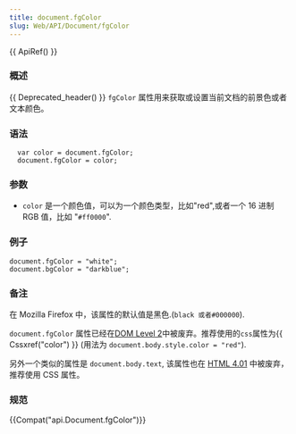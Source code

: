 ```yaml
---
title: document.fgColor
slug: Web/API/Document/fgColor
---
```


{{ ApiRef() }}

### 概述

{{ Deprecated_header() }} `fgColor` 属性用来获取或设置当前文档的前景色或者文本颜色。

### 语法

```plain
  var color = document.fgColor;
  document.fgColor = color;
```

### 参数

- `color` 是一个颜色值，可以为一个颜色类型，比如"red",或者一个 16 进制 RGB 值，比如 "`#ff0000`".

### 例子

```plain
document.fgColor = "white";
document.bgColor = "darkblue";
```

### 备注

在 Mozilla Firefox 中，该属性的默认值是黑色.(`black 或者#000000`).

`document.fgColor` 属性已经在[DOM Level 2](http://www.w3.org/TR/DOM-Level-2-HTML/html.html#ID-26809268)中被废弃。推荐使用的`css`属性为{{ Cssxref("color") }} (用法为 `document.body.style.color = "red"`).

另外一个类似的属性是 `document.body.text`, 该属性也在 [HTML 4.01](http://www.w3.org/TR/html401/struct/global.html#adef-text) 中被废弃，推荐使用 CSS 属性。

### 规范

{{Compat("api.Document.fgColor")}}
